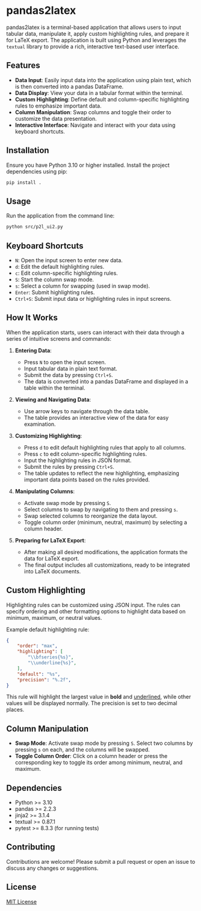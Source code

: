 # pandas2latex

pandas2latex is a terminal-based application that allows users to input tabular data, manipulate it, apply custom highlighting rules, and prepare it for LaTeX export. The application is built using Python and leverages the `textual` library to provide a rich, interactive text-based user interface.

## Features

- **Data Input**: Easily input data into the application using plain text, which is then converted into a pandas DataFrame.
- **Data Display**: View your data in a tabular format within the terminal.
- **Custom Highlighting**: Define default and column-specific highlighting rules to emphasize important data.
- **Column Manipulation**: Swap columns and toggle their order to customize the data presentation.
- **Interactive Interface**: Navigate and interact with your data using keyboard shortcuts.

## Installation

Ensure you have Python 3.10 or higher installed. Install the project dependencies using pip:

```bash
pip install .
```

## Usage

Run the application from the command line:

```bash
python src/p2l_ui2.py
```

## Keyboard Shortcuts

- `N`: Open the input screen to enter new data.
- `d`: Edit the default highlighting rules.
- `c`: Edit column-specific highlighting rules.
- `S`: Start the column swap mode.
- `s`: Select a column for swapping (used in swap mode).
- `Enter`: Submit highlighting rules.
- `Ctrl+S`: Submit input data or highlighting rules in input screens.

## How It Works

When the application starts, users can interact with their data through a series of intuitive screens and commands:

1. **Entering Data**:
   - Press `N` to open the input screen.
   - Input tabular data in plain text format.
   - Submit the data by pressing `Ctrl+S`.
   - The data is converted into a pandas DataFrame and displayed in a table within the terminal.

2. **Viewing and Navigating Data**:
   - Use arrow keys to navigate through the data table.
   - The table provides an interactive view of the data for easy examination.

3. **Customizing Highlighting**:
   - Press `d` to edit default highlighting rules that apply to all columns.
   - Press `c` to edit column-specific highlighting rules.
   - Input the highlighting rules in JSON format.
   - Submit the rules by pressing `Ctrl+S`.
   - The table updates to reflect the new highlighting, emphasizing important data points based on the rules provided.

4. **Manipulating Columns**:
   - Activate swap mode by pressing `S`.
   - Select columns to swap by navigating to them and pressing `s`.
   - Swap selected columns to reorganize the data layout.
   - Toggle column order (minimum, neutral, maximum) by selecting a column header.

5. **Preparing for LaTeX Export**:
   - After making all desired modifications, the application formats the data for LaTeX export.
   - The final output includes all customizations, ready to be integrated into LaTeX documents.

## Custom Highlighting

Highlighting rules can be customized using JSON input. The rules can specify ordering and other formatting options to highlight data based on minimum, maximum, or neutral values.

Example default highlighting rule:

```json
{
    "order": "max",
    "highlighting": [
        "\\bfseries{%s}",
        "\\underline{%s}",
    ],
    "default": "%s",
    "precision": "%.2f",
}
```
This rule will highlight the largest value in **bold** and <u>underlined</u>, while other values will be displayed normally. The precision is set to two decimal places.

## Column Manipulation

- **Swap Mode**: Activate swap mode by pressing `S`. Select two columns by pressing `s` on each, and the columns will be swapped.
- **Toggle Column Order**: Click on a column header or press the corresponding key to toggle its order among minimum, neutral, and maximum.

## Dependencies

- Python >= 3.10
- pandas >= 2.2.3
- jinja2 >= 3.1.4
- textual >= 0.87.1
- pytest >= 8.3.3 (for running tests)

## Contributing

Contributions are welcome! Please submit a pull request or open an issue to discuss any changes or suggestions.

## License

[MIT License](LICENSE)